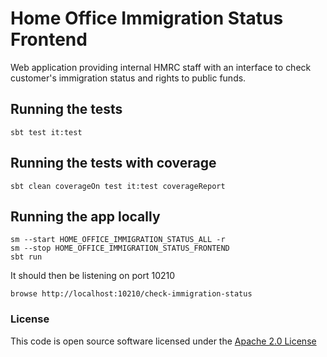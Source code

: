 # Home Office Immigration Status Frontend

Web application providing internal HMRC staff with an interface to check customer's immigration status and rights to public funds.

## Running the tests

    sbt test it:test

## Running the tests with coverage

    sbt clean coverageOn test it:test coverageReport

## Running the app locally

    sm --start HOME_OFFICE_IMMIGRATION_STATUS_ALL -r
    sm --stop HOME_OFFICE_IMMIGRATION_STATUS_FRONTEND 
    sbt run

It should then be listening on port 10210

    browse http://localhost:10210/check-immigration-status

### License

This code is open source software licensed under the [Apache 2.0 License]("http://www.apache.org/licenses/LICENSE-2.0.html")
